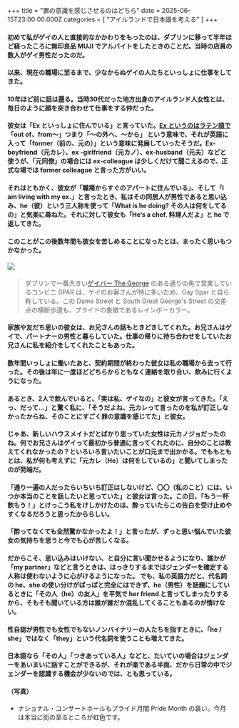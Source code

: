 +++
title = "罪の意識を感じさせるのはどちら"
date = 2025-06-15T23:00:00.000Z
categories = [ "アイルランドで日本語を考える" ]
+++

#### 初めて私がゲイの人と直接的なかかわりをもったのは、ダブリンに移って半年ほど経ったころに無印良品 MUJI でアルバイトをしたときのことだ。当時の店員の数人がゲイ男性だったのだ。

<!--more-->

#### 以来、現在の職場に至るまで、少なからぬゲイの人たちといっしょに仕事をしてきた。

#### 10年ほど前に話は遡る。当時30代だった地方出身のアイルランド人女性とは、毎日のように顔を突き合わせて仕事をする仲だった。

#### 彼女は「Ex といっしょに住んでいる」と言っていた。[Ex というのはラテン語で](https://gogen-ejd.info/ex-1/)「out of、from～」つまり「～の外へ、～から」 という意味で、それが英語に入って「former（前の、元の）」という意味に発展していったそうだ。Ex-boyfriend（元カレ）、ex -girlfriend（元カノ）、ex-husband（元夫）などと使うが、「元同僚」の場合には ex-colleague は少しくだけて聞こえるので、正式な場では former colleague と言った方がいい。

#### それはともかく、彼女が「職場からすぐのアパートに住んでいる」、そして「I am living with my ex.」と言ったとき、私はその同居人が男性であると思い込み、he（彼）という三人称を使って「What is he doing? その人は何をしてるの」と気楽に尋ねた。それに対して彼女も「He’s a chef. 料理人だよ」と he で返してきた。

#### このことがこの後数年間も彼女を苦しめることになったとは、まったく思いもつかなかった。

#### ![](/0070616_Pride-2.webp)

> ダブリンで一番大きい[ゲイバー The George](https://thegeorge.ie/) のある通りの角で営業しているコンビニ SPAR は、ゲイのお客さんが特に多いため、Gay Spar と自ら称している。この Dame Street と South Great George's Street の交差点の横断歩道も、プライドの象徴であるレインボーカラー。

#### 家族や友だち思いの彼女は、お兄さんの話もときどきしてくれた。お兄さんはゲイで、パートナーの男性と暮らしていた。仕事の帰りに待ち合わせをしていたお兄さんに私を紹介をしてくれたこともあった。

#### 数年間いっしょに働いたあと、契約期間が終わった彼女は私の職場から去って行った。その後は年に一度ほどどちらからともなく連絡を取り合い、飲みに行くようになった。

#### あるとき、2人で飲んでいると、「実は私、ゲイなの」と彼女が言ってきた。「えっ、だって…」と驚く私に、「そうだよね、元カレって言ったのを私が訂正しなかったからね、そのことにすごく罪の意識を感じてた」と彼女。

#### じゃあ、新しいハウスメイトだとばかり思っていた女性は元カノジョだったのね。何でお兄さんはゲイって最初から普通に言ってくれたのに、自分のことは教えてくれなかったの？といろいろ言いたいことが口元まで出かかる。でももともとは、私が何も考えずに「元カレ（He）は何をしているの」と聞いてしまったのが発端だ。

#### 「通り一遍の人だったらいちいち訂正はしないけど、〇〇（私のこと）には、いつか本当のことを話したいと思っていた」と彼女は言った。この日、「もう一杯飲もう！」とけっこう私をけしかけたのは、酔っていたらこの告白を受け止めやすくなるだろうと思ったかららしい。

#### 「酔ってなくても全然驚かなかったよ！」と言ったが、ずっと思い悩んでいた彼女の気持ちを思うと今でも心が苦しくなる。

#### だからこそ、思い込みはいけない、と自分に言い聞かせるようになり、誰かが「my partner」などと言うときは、はっきりするまではジェンダーを確定する人称は使わないように心がけるようになった。 でも、私の英語力だと、代名詞の he、she の使い分けがぱっぱと完全にはできず、he（男性）を話題にしているときに「その人（he）の友人」を平気で her friend と言ってしまったりするから、そもそも聞いている方は誰が誰だか混乱してくることもあるのが情けない。

#### 性自認が男性でも女性でもないノンバイナリーの人たちを指すときに、「he / she」ではなく「they」という代名詞を使うことも増えてきた。  

#### 日本語なら「その人」「つきあっている人」などと、たいていの場合はジェンダーをあいまいに話すことができるが、それが楽である半面、だから日常の中でジェンダーを認識する機会が少ないのでは、とも思っている。

#### （写真）

* ナショナル・コンサートホールもプライド月間 Pride Month の装い。今月は本当に街の至るところが虹色です。

#### &#xA;&#xA;
